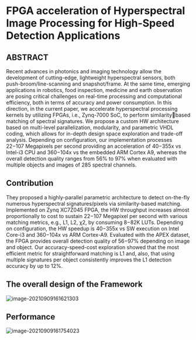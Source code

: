 # FPGA acceleration of Hyperspectral Image Processing for High-Speed Detection Applications
## ABSTRACT

Recent advances in photonics and imaging technology allow the development of cutting-edge, lightweight hyperspectral sensors, both push-broom/line-scanning and snapshot/frame. At the same time, emerging applications in robotics, food inspection, medicine and earth observation are posing critical challenges on real-time processing and computational efficiency, both in terms of accuracy and power consumption. In this direction, in the current paper, we accelerate hyperspectral processing kernels by utilizing FPGAs, i.e., Zynq-7000 SoC, to perform similaritybased matching of spectral signatures. We propose a custom HW architecture based on multi-level parallelization, modularity, and parametric VHDL coding, which allows for in-depth design space exploration and trade-off analysis. Depending on configuration, our implementation processes 22−107 Megapixels per second providing an acceleration of 40−355x vs Intel-i3 CPU and 360−104x vs the embedded ARM Cortex A9, whereas the overall detection quality ranges from 56% to 97% when evaluated with multiple objects and images of 285 spectral channels.

## Contribution

They proposed a highly-parallel parametric architecture to detect on-the-fly numerous hyperspectral signatures/pixels via similarity-based matching. Implemented on Zynq XC7Z045 FPGA, the HW throughput increases almost proportionally to cost to sustain 22−107 Megapixel per second with various
matching metrics, e.g., L1, L2, χ2, by consuming 8−82K LUTs. Depending on configuration, the HW speedup is 40−355x vs SW execution on Intel Core-i3 and 360−104x vs ARM Cortex-A9. Evaluated with the APEX dataset, the FPGA provides overall detection quality of 56−97% depending on image and object. Our accuracy-speed-cost exploration showed that the most efficient metric for straightforward matching is L1 and, also, that using multiple signatures per object consistently improves the L1 detection accuracy by up to 12%.

## The overall design of the Framework

![image-20210909161621303](https://gitee.com/feiyipengfei/pic-md1/raw/master/20210909161621.png)

## Performance

![image-20210909161754023](https://gitee.com/feiyipengfei/pic-md1/raw/master/20210909161754.png)

